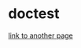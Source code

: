 doctest
=======

[link to another page](https://github.com/alekseybobkov/doctest/blob/master/pages/page.md)